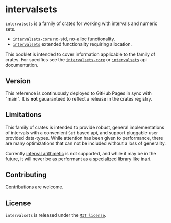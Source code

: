 intervalsets
============

`intervalsets` is a family of crates for working with intervals and numeric sets.

* [`intervalsets-core`](https://crates.io/crates/intervalsets-core) no-std, no-alloc functionality.
* [`intervalsets`](https://crates.io/crates/intervalsets)
    extended functionality requiring allocation.

This booklet is intended to cover information applicable to the family of crates. 
For specifics see the [`intervalsets-core`]() or [`intervalsets`]() api documentation.

Version
-------

<div class="warning">
This reference is continuously deployed to GitHub Pages in sync with "main". 
It is <b>not</b> gauaranteed to reflect a release in the crates registry.
</div>

Limitations
-----------

This family of crates is intended to provide robust, general implementations
of intervals with a convenient `Set` based api, and support pluggable
user provided data-types. While attention has been given to performance,
there are many optimizations that can not be included without a loss of generality.

Currently [interval arithmetic](https://en.wikipedia.org/wiki/Interval_arithmetic)
is not supported, and while it may be in the future, it will never be as
performant as a specialized library like [inari](https://docs.rs/inari/latest/inari/).

Contributing
------------

[Contributions](https://github.com/gechelberger/intervalsets/blob/main/CONTRIB.md) are welcome.

License
-------

`intervalsets` is released under the [`MIT license`](https://mit-license.org/).